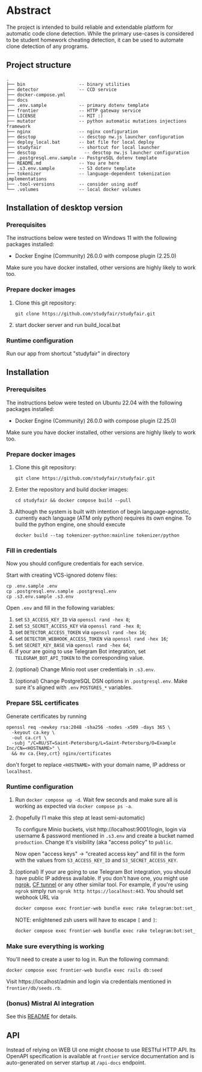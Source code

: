 # Abstract

The project is intended to build reliable and extendable platform for automatic code clone detection. While the primary
use-cases is considered to be student homework cheating detection, it can be used to automate clone detection of any programs.

## Project structure

```
.
├── bin                    -- binary utilities
├── detector               -- CCD service
├── docker-compose.yml
├── docs
├── .env.sample            -- primary dotenv template
├── frontier               -- HTTP gateway service
├── LICENSE                -- MIT :)
├── mutator                -- python automatic mutations injections framework
├── nginx                  -- nginx configuration
├── desctop                -- desctop nw.js launcher configuration
├── deploy_local.bat       -- bat file for local deploy
├── studyfair              -- shortcut for local launcher
├── desctop                  -- desctop nw.js launcher configuration
├── .postgresql.env.sample -- PostgreSQL dotenv template
├── README.md              -- You are here
├── .s3.env.sample         -- S3 dotenv template
├── tokenizer              -- language-dependent tokenization implementations
├── .tool-versions         -- consider using asdf
└── .volumes               -- local docker volumes
```

## Installation of desktop version

### Prerequisites

The instructions below were tested on Windows 11 with the following packages installed:

- Docker Engine (Community) 26.0.0 with compose plugin (2.25.0)

Make sure you have docker installed, other versions are highly likely to work too.

### Prepare docker images

1. Clone this git repository:

   ```shell
   git clone https://github.com/studyfair/studyfair.git
   ```

2. start docker server and run build_local.bat

### Runtime configuration

Run our app from shortcut "studyfair" in directory

## Installation

### Prerequisites

The instructions below were tested on Ubuntu 22.04 with the following packages installed:

- Docker Engine (Community) 26.0.0 with compose plugin (2.25.0)

Make sure you have docker installed, other versions are highly likely to work too.

### Prepare docker images

1. Clone this git repository:

   ```shell
   git clone https://github.com/studyfair/studyfair.git
   ```

2. Enter the repository and build docker images:

   ```shell
   cd studyfair && docker compose build --pull
   ```

3. Although the system is built with intention of begin language-agnostic, currently each language (ATM only python) requires its own engine. To build the python engine, one should execute

   ```shell
   docker build --tag tokenizer-python:mainline tokenizer/python
   ```

### Fill in credentials

Now you should configure credentials for each service.

   Start with creating VCS-ignored dotenv files:

   ```shell
   cp .env.sample .env
   cp .postgresql.env.sample .postgresql.env
   cp .s3.env.sample .s3.env
   ```

   Open `.env` and fill in the following variables:

   1) set `S3_ACCESS_KEY_ID` via `openssl rand -hex 8`;
   2) set `S3_SECRET_ACCESS_KEY` via `openssl rand -hex 8`;
   3) set `DETECTOR_ACCESS_TOKEN` via `openssl rand -hex 16`;
   4) set `DETECTOR_WEBHOOK_ACCESS_TOKEN` via `openssl rand -hex 16`;
   5) set `SECRET_KEY_BASE` via `openssl rand -hex 64`;
   6) if your are going to use Telegram Bot integration, set `TELEGRAM_BOT_API_TOKEN` to the corresponding value.

2. (optional) Change Minio root user credentials in `.s3.env`.

3. (optional) Change PostgreSQL DSN options in `.postgresql.env`. Make sure it's aligned with `.env` `POSTGRES_*` variables.

### Prepare SSL certificates

Generate certificates by running

```shell
openssl req -newkey rsa:2048 -sha256 -nodes -x509 -days 365 \
  -keyout ca.key \
  -out ca.crt \
  -subj "/C=RU/ST=Saint-Petersburg/L=Saint-Petersburg/O=Example Inc/CN=<HOSTNAME>" \
  && mv ca.{key,crt} nginx/certificates
```

don't forget to replace `<HOSTNAME>` with your domain name, IP address or `localhost`.

### Runtime configuration

1. Run `docker compose up -d`. Wait few seconds and make sure all is working as expected via `docker compose ps -a`.

2. (hopefully I'l make this step at least semi-automatic)

   To configure Minio buckets, visit http://localhost:9001/login, login via username & password mentioned in `.s3.env` and create a bucket named `production`. Change it's visibility (aka "access policy" to `public`.

   Now open "access keys" -> "created access key" and fill in the form with the values from `S3_ACCESS_KEY_ID` and `S3_SECRET_ACCESS_KEY`.


3. (optional) If your are going to use Telegram Bot integration, you should have public IP address available. If you don't have one, you might use
[ngrok](https://github.com/inconshreveable/ngrok), [CF tunnel](https://www.cloudflare.com/products/tunnel/) or any other similar tool. For example, if you're using `ngrok` simply run `ngrok http https://localhost:443`. You should set webhook URL via

   ```bash
   docker compose exec frontier-web bundle exec rake telegram:bot:set_webhook[https://your-public-ip-address]
   ```

   NOTE: enlightened zsh users will have to escape `[` and `]`:


   ```bash
   docker compose exec frontier-web bundle exec rake telegram:bot:set_webhook\[https://your-public-ip-address\]
   ```

### Make sure everything is working

You'll need to create a user to log in. Run the following command:

```shell
docker compose exec frontier-web bundle exec rails db:seed
```

Visit https://localhost/admin and login via credentials mentioned in `frontier/db/seeds.rb`.

### (bonus) Mistral AI integration

See this [README](detector/src/main/java/ru/spbu/detector/mistral/README.md) for details.

## API

Instead of relying on WEB UI one might choose to use RESTful HTTP API. Its OpenAPI specification is available at `frontier` service documentation and is auto-generated on server startup at `/api-docs` endpoint.

